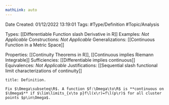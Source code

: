 ```yaml
---
mathLink: auto
---
```


<div class="topSpace"></div>

Date Created: 01/12/2022 13:19:01
Tags: #Type/Definition #Topic/Analysis

Types: [[Differentiable Function slash Derivative in R]]
Examples: <i>Not Applicable</i>
Constructions: <i>Not Applicable</i>
Generalizations: [[Continuous Function in a Metric Space]]

Properties: [[Continuity Theorems in R]], [[Continuous implies Riemann Integrable]]
Sufficiencies: [[Differentiable implies continuous]]
Equivalences: <i>Not Applicable</i>
Justifications: [[Sequential slash functional limit characterizations of continuity]]

``` ad-Definition
title: Definition.

Fix $\Omega\subseteq\R$. A function $f:\Omega\to\R$ is **continuous on $\Omega$** if $\lim\limits_{x\to p}f\l(x\r)=f\l(p\r)$ for all cluster points $p\in\Omega$.

```
